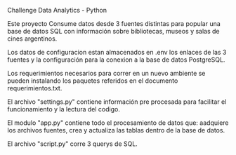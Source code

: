 Challenge Data Analytics - Python

Este proyecto Consume datos desde 3 fuentes distintas para popular una base de datos SQL con información sobre bibliotecas, museos y salas de cines argentinos.

Los datos de configuracion estan almacenados en .env los enlaces de las 3 fuentes y la configuración para la conexion a la base de datos PostgreSQL.

Los requerimientos necesarios para correr en un nuevo ambiente se pueden instalando los paquetes referidos en el documento requerimientos.txt.

El archivo "settings.py" contiene información pre procesada para facilitar el funcionamiento y la lectura del codigo.

El modulo "app.py" contiene todo el procesamiento de datos que: aadquiere los archivos fuentes, crea y actualiza las tablas dentro de la base de datos.

El archivo "script.py" corre 3 querys de SQL.
